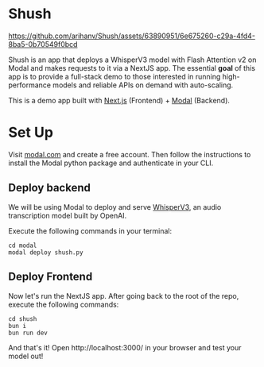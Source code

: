 # Shush


https://github.com/arihanv/Shush/assets/63890951/6e675260-c29a-4fd4-8ba5-0b70549f0bcd





Shush is an app that deploys a WhisperV3 model with Flash Attention v2 on Modal and makes requests to it via a NextJS app. The essential **goal** of this app is to provide a full-stack demo to those interested in running high-performance models and reliable APIs on demand with auto-scaling.

This is a demo app built with [Next.js](https://nextjs.org/) (Frontend) + [Modal](https://modal.com/) (Backend).

# Set Up
Visit [modal.com](https://modal.com/) and create a free account. Then follow the instructions to install the Modal python package and authenticate in your CLI.

## Deploy backend
We will be using Modal to deploy and serve [WhisperV3](https://github.com/openai/whisper), an audio transcription model built by OpenAI.

Execute the following commands in your terminal:
```
cd modal
modal deploy shush.py
```

## Deploy Frontend
Now let's run the NextJS app. After going back to the root of the repo, execute the following commands:
```
cd shush
bun i
bun run dev
```

And that's it! Open http://localhost:3000/ in your browser and test your model out!
